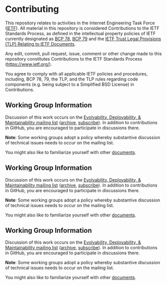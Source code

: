 # Contributing

This repository relates to activities in the Internet Engineering Task Force
([IETF](https://www.ietf.org/)). All material in this repository is considered
Contributions to the IETF Standards Process, as defined in the intellectual
property policies of IETF currently designated as
[BCP 78](https://www.rfc-editor.org/info/bcp78),
[BCP 79](https://www.rfc-editor.org/info/bcp79) and the
[IETF Trust Legal Provisions (TLP) Relating to IETF Documents](http://trustee.ietf.org/trust-legal-provisions.html).

Any edit, commit, pull request, issue, comment or other change made to this
repository constitutes Contributions to the IETF Standards Process
(https://www.ietf.org/).

You agree to comply with all applicable IETF policies and procedures, including,
BCP 78, 79, the TLP, and the TLP rules regarding code components (e.g. being
subject to a Simplified BSD License) in Contributions.
## Working Group Information

Discussion of this work occurs on the [Evolvability, Deployability, &amp; Maintainability
 mailing list](mailto:edm@iab.org)
([archive](https://mailarchive.ietf.org/arch/browse/edm/),
[subscribe](https://www.iab.org/mailman/listinfo/edm)).
In addition to contributions in GitHub, you are encouraged to participate in
discussions there.

**Note**: Some working groups adopt a policy whereby substantive discussion of
technical issues needs to occur on the mailing list.

You might also like to familiarize yourself with other
[ documents](https://datatracker.ietf.org/program/edm/documents/).
## Working Group Information

Discussion of this work occurs on the [Evolvability, Deployability, &amp; Maintainability
 mailing list](mailto:edm@iab.org)
([archive](https://mailarchive.ietf.org/arch/browse/edm/),
[subscribe](https://www.iab.org/mailman/listinfo/edm)).
In addition to contributions in GitHub, you are encouraged to participate in
discussions there.

**Note**: Some working groups adopt a policy whereby substantive discussion of
technical issues needs to occur on the mailing list.

You might also like to familiarize yourself with other
[ documents](https://datatracker.ietf.org/program/edm/documents/).
## Working Group Information

Discussion of this work occurs on the [Evolvability, Deployability, &amp; Maintainability
 mailing list](mailto:edm@iab.org)
([archive](https://mailarchive.ietf.org/arch/browse/edm/),
[subscribe](https://www.iab.org/mailman/listinfo/edm)).
In addition to contributions in GitHub, you are encouraged to participate in
discussions there.

**Note**: Some working groups adopt a policy whereby substantive discussion of
technical issues needs to occur on the mailing list.

You might also like to familiarize yourself with other
[ documents](https://datatracker.ietf.org/program/edm/documents/).
